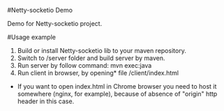 #Netty-socketio Demo

Demo for Netty-socketio project.

#Usage example

1. Build or install Netty-socketio lib to your maven repository.
2. Switch to /server folder and build server by maven.
3. Run server by follow command: mvn exec:java
4. Run client in browser, by opening* file /client/index.html

* If you want to open index.html in Chrome browser you need to host it somewhere (nginx, for example),
 because of absence of "origin" http header in this case.
   